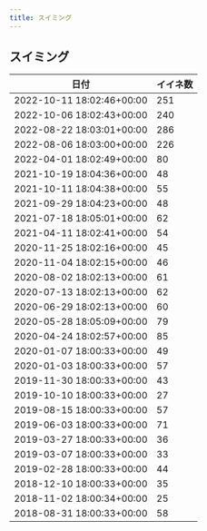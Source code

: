 ```yaml
---
title: スイミング
---
```

## スイミング

|日付|イイネ数|
|-|-|
|2022-10-11 18:02:46+00:00|251|
|2022-10-06 18:02:43+00:00|240|
|2022-08-22 18:03:01+00:00|286|
|2022-08-06 18:03:00+00:00|226|
|2022-04-01 18:02:49+00:00|80|
|2021-10-19 18:04:36+00:00|48|
|2021-10-11 18:04:38+00:00|55|
|2021-09-29 18:04:23+00:00|48|
|2021-07-18 18:05:01+00:00|62|
|2021-04-11 18:02:41+00:00|54|
|2020-11-25 18:02:16+00:00|45|
|2020-11-04 18:02:15+00:00|46|
|2020-08-02 18:02:13+00:00|61|
|2020-07-13 18:02:13+00:00|62|
|2020-06-29 18:02:13+00:00|60|
|2020-05-28 18:05:09+00:00|79|
|2020-04-24 18:02:57+00:00|85|
|2020-01-07 18:00:33+00:00|49|
|2020-01-03 18:00:33+00:00|57|
|2019-11-30 18:00:33+00:00|43|
|2019-10-10 18:00:33+00:00|27|
|2019-08-15 18:00:33+00:00|57|
|2019-06-03 18:00:33+00:00|71|
|2019-03-27 18:00:33+00:00|36|
|2019-03-07 18:00:33+00:00|33|
|2019-02-28 18:00:33+00:00|44|
|2018-12-10 18:00:33+00:00|35|
|2018-11-02 18:00:34+00:00|25|
|2018-08-31 18:00:33+00:00|58|
